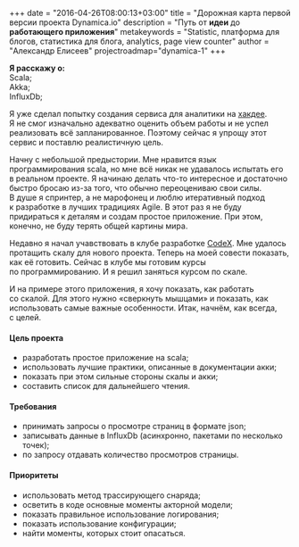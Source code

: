 +++
date = "2016-04-26T08:00:13+03:00"
title = "Дорожная карта первой версии проекта Dynamica.io"
description = "Путь от **идеи** до **работающего приложения**"
metakeywords = "Statistic, платформа для блогов, статистика для блога, analytics, page view counter"
author = "Александр Елисеев"
projectroadmap="dynamica-1"
+++


<div class="factoid">
    <strong>Я расскажу о:</strong><br>
    Scala;<br>
    Akka;<br>
    InfluxDb;<br>
</div>

Я уже сделал попытку создания сервиса для аналитики на [хакдее](/hackday-41). Я не смог изначально адекватно оценить объем работы и не успел реализовать всё запланированное. Поэтому сейчас я упрощу этот сервис и поставлю реалистичную цель.

Начну с небольшой предыстории. Мне нравится язык программирования scala, но мне всё никак не удавалось испытать его в реальном проекте. Я начинаю делать что-то интересное и достаточно быстро бросаю из-за того, что обычно переоцениваю свои силы. В душе я спринтер, а не марофонец и люблю итеративный подход к разработке в лучших традициях Agile. В этот раз я не буду придираться к деталям и создам простое приложение. При этом, конечно, не буду терять общей картины мира.

Недавно я начал учавствовать в клубе разработке [CodeX](https://ifmo.su). Мне удалось протащить скалу для нового проекта. Теперь на моей совести показать, как её готовить. Сейчас в клубе мы готовим курсы по программированию. И я решил заняться курсом по скале.

И на примере этого приложения, я хочу показать, как работать со скалой. Для этого нужно «сверкнуть мышцами» и показать, как использовать самые важные особенности. Итак, начнём, как всегда, с целей.

#### Цель проекта

- разработать простое приложение на scala;
- использовать лучшие практики, описанные в документации акки;
- показать при этом сильные стороны скалы и акки;
- составить список для дальнейшего чтения.

#### Требования

- принимать запросы о просмотре страниц в формате json;
- записывать данные в InfluxDb (асинхронно, пакетами по несколько точек);
- по запросу отдавать количество просмотров страницы.

#### Приоритеты

- использовать метод трассирующего снаряда;
- осветить в коде основные моменты акторной модели;
- показать правильное использование логирования;
- показать использование конфигурации;
- найти моменты, которых стоит опасаться.
